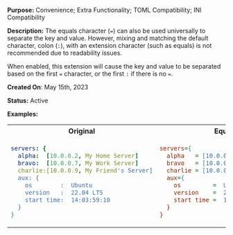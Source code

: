 **Purpose:** Convenience; Extra Functionality; TOML Compatibility; INI Compatibility

**Description:** 
The equals character (`=`) can also be used universally to separate the key and value. 
However, mixing and matching the default character, colon (`:`), with an extension character (such as equals) is not recommended due to readability issues.

When enabled, this extension will cause the key and value to be separated based on the first `=` character, or the first `:` if there is no `=`.

**Created On**: May 15th, 2023

**Status:** Active

**Examples:** 

<table><tr>

<th>Original</th><th>Equals Sign</th><th>Mixed (Not Recommended)</th>

</tr><tr><td>

```yaml
servers: {
  alpha:  [10.0.0.2, My Home Server]
  bravo:  [10.0.0.7, My Work Server]
  charlie:[10.0.0.9, My Friend's Server]
  aux: {
    os        :  Ubuntu
    version   :  22.04 LTS
    start time:  14:03:59:10
  }
}
```  

</td><td>

```ini 
servers={
  alpha   = [10.0.0.2, My Home Server]
  bravo   = [10.0.0.7, My Work Server]
  charlie = [10.0.0.9, My Friend's Server]
  aux={
    os         =  Ubuntu
    version    =  22.04 LTS
    start time =  14:03:59:10
  }
}
```

</td><td>

```java
servers: {
  alpha   = [10.0.0.2, My Home Server]
  bravo   = [10.0.0.7, My Work Server]
  charlie = [10.0.0.9, My Friend's Server]
  aux: {
    os         =  Ubuntu
    version    =  22.04 LTS
    start time =  14:03:59:10
  }
}
```

</td></tr></table>